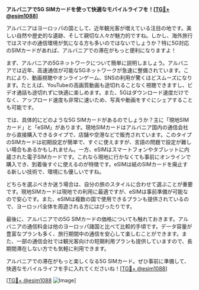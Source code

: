 **アルバニアで5G SIMカードを使って快適なモバイルライフを！[[TG💪+ @esim1088](https://t.me/s/esim1088)]**

アルバニアはヨーロッパの国として、近年観光客が増えている注目の地です。美しい自然や歴史的な遺跡、そして親切な人々が魅力的ですね。しかし、海外旅行ではスマホの通信環境が気になる方も多いのではないでしょうか？特に5G対応のSIMカードがあれば、アルバニアでの滞在がもっと便利になりますよ！

まず、アルバニアの5Gネットワークについて簡単に説明しましょう。アルバニアでは近年、高速通信が可能な5Gネットワークが急速に整備されています。これにより、動画視聴やオンラインゲーム、SNSの利用が驚くほどスムーズになります。たとえば、YouTubeの高画質動画も途切れることなく視聴できますし、ビデオ通話も途切れずに快適に楽しめます。また、5Gはダウンロード速度だけでなく、アップロード速度も非常に速いため、写真や動画をすぐにシェアすることも可能です。

では、具体的にどのような5G SIMカードがあるのでしょうか？主に「現地SIMカード」と「eSIM」があります。現地SIMカードはアルバニア国内の通信会社から直接購入できるタイプで、店舗や空港などで販売されています。このタイプのSIMカードは初期設定が簡単で、すぐに使えますが、言語の問題で設定が難しい場合もあるかもしれません。一方、eSIMはスマートフォンやタブレットに内蔵された電子SIMカードです。これなら現地に行かなくても事前にオンラインで購入でき、到着後すぐに使えるのが特徴です。eSIMは紙のSIMカードを廃止する新しい技術で、環境にも優しいですね。

どちらを選ぶべきか迷う場合は、自分の旅のスタイルに合わせて選ぶことが重要です。現地SIMカードは現地での利用に最適ですが、eSIMは事前準備が可能なので安心です。また、eSIMは複数の国で使用できるプランも提供されているので、ヨーロッパ全体を周遊される方にはぴったりです。

最後に、アルバニアでの5G SIMカードの価格についても触れておきます。アルバニアの通信料金は他のヨーロッパ諸国と比べて比較的手頃です。データ容量が豊富なプランも多く、旅行期間中の通信を安心して楽しむことができます。また、一部の通信会社では観光客向けの短期利用プランも提供していますので、長期間滞在しない方でも気軽に利用できます。

アルバニアでの滞在がもっと楽しくなる5G SIMカード。ぜひ事前に準備して、快適なモバイルライフを手に入れてくださいね！[[TG💪+ @esim1088](https://t.me/s/esim1088)]

[[TG💪+ @esim1088](https://t.me/s/esim1088) ![Image](https://i.postimg.cc/Y0z9fWf4/image.png)]